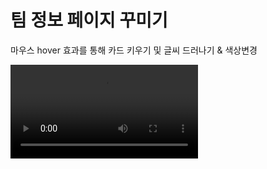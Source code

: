 # 팀 정보 페이지 꾸미기

마우스 hover 효과를 통해 카드 키우기 및 글씨 드러나기 & 색상변경

<video src="C:\Users\multicampus\Videos\Captures\CSS team_hover 2022-07-14 01-55-43.mp4"></video>